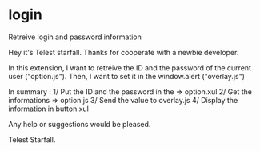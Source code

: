 # login
Retreive login and password information

Hey it's Telest starfall.
Thanks for cooperate with a newbie developer.

In this extension, I want to retreive the ID and the password of the current user ("option.js").
Then, I want to set it in the window.alert ("overlay.js")

In summary : 
1/ Put the ID and the password in the <textbox> => option.xul
2/ Get the <textbox> informations => option.js
3/ Send the value to overlay.js
4/ Display the information in button.xul

Any help or suggestions would be pleased.

Telest Starfall.
